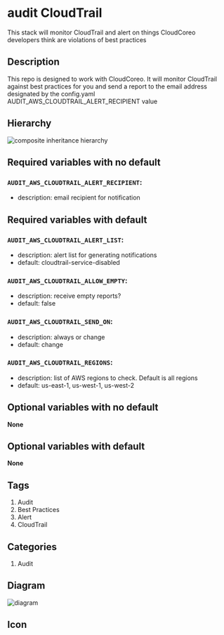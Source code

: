 audit CloudTrail
============================
This stack will monitor CloudTrail and alert on things CloudCoreo developers think are violations of best practices


## Description
This repo is designed to work with CloudCoreo. It will monitor CloudTrail against best practices for you and send a report to the email address designated by the config.yaml AUDIT&#95;AWS&#95;CLOUDTRAIL&#95;ALERT&#95;RECIPIENT value


## Hierarchy
![composite inheritance hierarchy](https://raw.githubusercontent.com/CloudCoreo/audit-aws-cloudtrail/master/images/hierarchy.png "composite inheritance hierarchy")



## Required variables with no default

### `AUDIT_AWS_CLOUDTRAIL_ALERT_RECIPIENT`:
  * description: email recipient for notification


## Required variables with default

### `AUDIT_AWS_CLOUDTRAIL_ALERT_LIST`:
  * description: alert list for generating notifications
  * default: cloudtrail-service-disabled

### `AUDIT_AWS_CLOUDTRAIL_ALLOW_EMPTY`:
  * description: receive empty reports?
  * default: false

### `AUDIT_AWS_CLOUDTRAIL_SEND_ON`:
  * description: always or change
  * default: change

### `AUDIT_AWS_CLOUDTRAIL_REGIONS`:
  * description: list of AWS regions to check. Default is all regions
  * default: us-east-1, us-west-1, us-west-2


## Optional variables with no default

**None**


## Optional variables with default

**None**

## Tags
1. Audit
1. Best Practices
1. Alert
1. CloudTrail

## Categories
1. Audit



## Diagram
![diagram](https://raw.githubusercontent.com/CloudCoreo/audit-aws-cloudtrail/master/images/diagram.png "diagram")


## Icon


